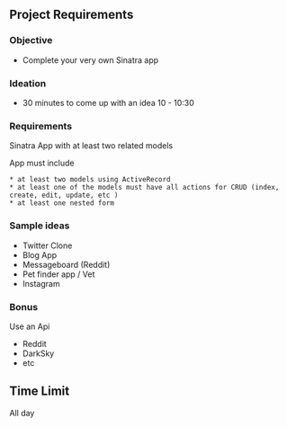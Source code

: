 ## Project Requirements

### Objective
* Complete your very own Sinatra app


### Ideation 
 * 30 minutes to come up with an idea 10 - 10:30
 
 
### Requirements

Sinatra App with at least two related models

App must include

	* at least two models using ActiveRecord
	* at least one of the models must have all actions for CRUD (index, create, edit, update, etc )
	* at least one nested form 
	
### Sample ideas
 
 * Twitter Clone
 * Blog App
 * Messageboard (Reddit)
 * Pet finder app / Vet 
 * Instagram  
 
 
 ### Bonus
 
 Use an Api 
  * Reddit
  * DarkSky 
  * etc
	
	
## Time Limit

All day 



